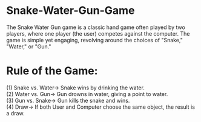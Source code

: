 # Snake-Water-Gun-Game
The Snake Water Gun game is a classic hand game often played by two players, where one player (the user) competes against the computer. The game is simple yet engaging, revolving around the choices of "Snake," "Water," or "Gun."
# Rule of the Game:
(1) Snake vs. Water-> Snake wins by drinking the water. <br>
(2) Water vs. Gun-> Gun drowns in water, giving a point to water. <br>
(3) Gun vs. Snake-> Gun kills the snake and wins.<br>
(4) Draw-> If both User and Computer choose the same object, the result is a draw.
